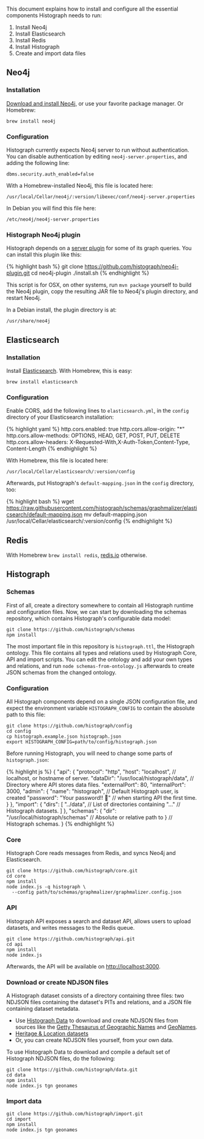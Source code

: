 ---
---

This document explains how to install and configure all the essential components Histograph needs to run:

  1. Install Neo4j
  2. Install Elasticsearch
  3. Install Redis
  4. Install Histograph
  5. Create and import data files

## Neo4j

### Installation

[Download and install Neo4j](http://neo4j.com/download/), or use your favorite package manager. Or Homebrew:

    brew install neo4j

### Configuration

Histograph currently expects Neo4j server to run without authentication. You can disable authentication by editing `neo4j-server.properties`, and adding the following line:

    dbms.security.auth_enabled=false

With a Homebrew-installed Neo4j, this file is located here:

    /usr/local/Cellar/neo4j/:version/libexec/conf/neo4j-server.properties

In Debian you will find this file here:

    /etc/neo4j/neo4j-server.properties

### Histograph Neo4j plugin

Histograph depends on a [server plugin](https://github.com/histograph/neo4j-plugin) for some of its graph queries. You can install this plugin like this:

{% highlight bash %}
git clone https://github.com/histograph/neo4j-plugin.git
cd neo4j-plugin
./install.sh
{% endhighlight %}

This script is for OSX, on other systems, run `mvn package` yourself to build the Neo4j plugin, copy the resulting JAR file to Neo4j's plugin directory, and restart Neo4j. 

In a Debian install, the plugin directory is at:

    /usr/share/neo4j

## Elasticsearch

### Installation

Install [Elasticsearch](https://www.elastic.co/downloads/elasticsearch). With Homebrew, this is easy:

    brew install elasticsearch

### Configuration

Enable CORS, add the following lines to `elasticsearch.yml`, in the `config` directory of your Elasticsearch installation:

{% highlight yaml %}
http.cors.enabled: true
http.cors.allow-origin: "*"
http.cors.allow-methods: OPTIONS, HEAD, GET, POST, PUT, DELETE
http.cors.allow-headers: X-Requested-With,X-Auth-Token,Content-Type, Content-Length
{% endhighlight %}

With Homebrew, this file is located here:

    /usr/local/Cellar/elasticsearch/:version/config

Afterwards, put Histograph's `default-mapping.json` in the `config` directory, too:

{% highlight bash %}
wget https://raw.githubusercontent.com/histograph/schemas/graphmalizer/elasticsearch/default-mapping.json
mv default-mapping.json /usr/local/Cellar/elasticsearch/:version/config
{% endhighlight %}

## Redis

With Homebrew `brew install redis`, [redis.io](http://redis.io/download) otherwise.

## Histograph

### Schemas

First of all, create a directory somewhere to contain all Histograph runtime and configuration files. Now, we can start by downloading the schemas repository, which contains Histograph's configurable data model:

    git clone https://github.com/histograph/schemas
    npm install

The most important file in this repository is `histograph.ttl`, the Histograph ontology. This file contains all types and relations used by Histograph Core, API and import scripts. You can edit the ontology and add your own types and relations, and run `node schemas-from-ontology.js` afterwards to create JSON schemas from the changed ontology.

### Configuration

All Histograph components depend on a single JSON configuration file, and expect the environment variable `HISTOGRAPH_CONFIG` to contain the absolute path to this file:

    git clone https://github.com/histograph/config
    cd config
    cp histograph.example.json histograph.json
    export HISTOGRAPH_CONFIG=path/to/config/histograph.json

Before running Histograph, you will need to change some parts of `histograph.json`:

{% highlight js %}
{
  "api": {
    "protocol": "http",
    "host": "localhost",                // localhost, or hostname of server.
    "dataDir":
        "/usr/local/histograph/data",   // Directory where API stores data files.
    "externalPort": 80,
    "internalPort": 3000,
    "admin": {
      "name": "histograph",             // Default Histograph user, is created
      "password": "Your password!! 🚜"  //   when starting API the first time.
    }
  },
  "import": {
    "dirs": [
      "../data",                        // List of directories containing
      "..."                             //   Histograph datasets.
    ]
  },
  "schemas": {
    "dir":
        "/usr/local/histograph/schemas" // Absolute or relative path to
  }                                     //  Histograph schemas.
}
{% endhighlight %}

### Core

Histograph Core reads messages from Redis, and syncs Neo4j and Elasticsearch.

    git clone https://github.com/histograph/core.git
    cd core
    npm install
    node index.js -q histograph \
      --config path/to/schemas/graphmalizer/graphmalizer.config.json

### API

Histograph API exposes a search and dataset API, allows users to upload datasets, and writes messages to the Redis queue.

    git clone https://github.com/histograph/api.git
    cd api
    npm install
    node index.js

Afterwards, the API will be available on [http://localhost:3000](http://localhost:3000).

### Download or create NDJSON files

A Histograph dataset consists of a directory containing three files: two NDJSON files containing the dataset's PITs and relations, and a JSON file containing dataset metadata.

- Use [Histograph Data](https://github.com/histograph/data) to download and create NDJSON files from sources like the [Getty Thesaurus of Geographic Names](getty.edu/research/tools/vocabularies/tgn/) and [GeoNames](http://www.geonames.org/).
- [Heritage & Location datasets](https://github.com/erfgoed-en-locatie/data)
- Or, you can create NDJSON files yourself, from your own data.

To use Histograph Data to download and compile a default set of Histograph NDJSON files, do the following:

    git clone https://github.com/histograph/data.git
    cd data
    npm install
    node index.js tgn geonames

### Import data

    git clone https://github.com/histograph/import.git
    cd import
    npm install
    node index.js tgn geonames
